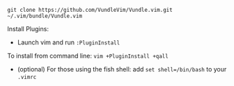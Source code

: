 
```
git clone https://github.com/VundleVim/Vundle.vim.git ~/.vim/bundle/Vundle.vim
```

Install Plugins:

- Launch vim and run `:PluginInstall`

To install from command line: `vim +PluginInstall +qall`

- (optional) For those using the fish shell: add `set shell=/bin/bash` to your `.vimrc`

